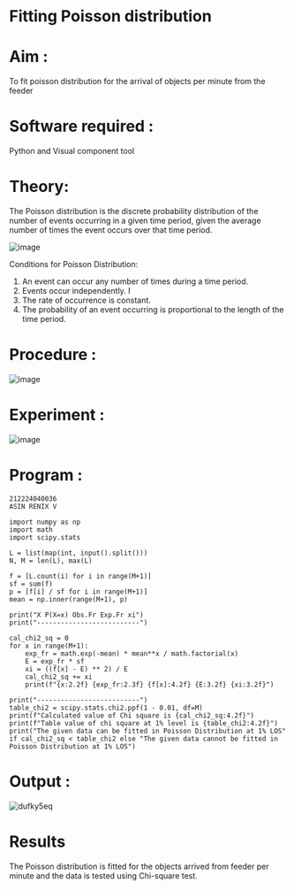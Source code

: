 # Fitting Poisson  distribution
# Aim : 

To fit poisson distribution for the arrival of objects per minute from the feeder

# Software required :  

Python and Visual component tool

# Theory:

The Poisson distribution is the discrete probability distribution of the number of events occurring in a given time period, given the average number of times the event occurs over that time period.

![image](https://user-images.githubusercontent.com/104613195/166248326-fd042076-8b0b-40c4-8b11-1d8e8fcb74db.png)

 Conditions for Poisson Distribution:

1. An event can occur any number of times during a time period.
2. Events occur independently. I
3. The rate of occurrence is constant.
4. The probability of an event occurring is proportional to the length of the time period. 
 
# Procedure :

![image](https://user-images.githubusercontent.com/104613195/166251988-d0c53205-6080-4f7b-ae4c-398178586637.png)

# Experiment :

![image](https://user-images.githubusercontent.com/103921593/230282876-f4a5afbf-cac1-4648-a1b0-c78840638a8e.png)

# Program :
```
212224040036
ASIN RENIX V
```
```
import numpy as np
import math
import scipy.stats

L = list(map(int, input().split()))
N, M = len(L), max(L)

f = [L.count(i) for i in range(M+1)]
sf = sum(f)
p = [f[i] / sf for i in range(M+1)]
mean = np.inner(range(M+1), p)

print("X P(X=x) Obs.Fr Exp.Fr xi")
print("--------------------------")

cal_chi2_sq = 0
for x in range(M+1):
    exp_fr = math.exp(-mean) * mean**x / math.factorial(x)
    E = exp_fr * sf
    xi = ((f[x] - E) ** 2) / E
    cal_chi2_sq += xi
    print(f"{x:2.2f} {exp_fr:2.3f} {f[x]:4.2f} {E:3.2f} {xi:3.2f}")

print("--------------------------")
table_chi2 = scipy.stats.chi2.ppf(1 - 0.01, df=M)
print(f"Calculated value of Chi square is {cal_chi2_sq:4.2f}")
print(f"Table value of chi square at 1% level is {table_chi2:4.2f}")
print("The given data can be fitted in Poisson Distribution at 1% LOS" if cal_chi2_sq < table_chi2 else "The given data cannot be fitted in Poisson Distribution at 1% LOS")
``` 

# Output : 

![dufky5eq](https://github.com/user-attachments/assets/71733632-bba5-4df9-aa2c-c6a50b04e39c)


# Results

The Poisson distribution is fitted for the objects arrived from feeder per minute and the data is tested using Chi-square test. 
 
